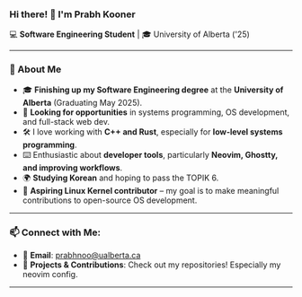 ### Hi there! 👋 I'm Prabh Kooner

💻 **Software Engineering Student** | 🎓 University of Alberta ('25)  

---

### 📌 About Me
- 🎓 **Finishing up my Software Engineering degree** at the **University of Alberta** (Graduating May 2025).  
- 💼 **Looking for opportunities** in systems programming, OS development, and full-stack web dev.  
- 🛠️ I love working with **C++ and Rust**, especially for **low-level systems programming**.  
- ⌨️ Enthusiastic about **developer tools**, particularly **Neovim, Ghostty, and improving workflows**.  
- 🌍 **Studying Korean** and hoping to pass the TOPIK 6.
- 🐧 **Aspiring Linux Kernel contributor** – my goal is to make meaningful contributions to open-source OS development.

---

### 📫 Connect with Me:
- 📧 **Email**: prabhnoo@ualberta.ca  
- 📝 **Projects & Contributions**: Check out my repositories! Especially my neovim config.

---
